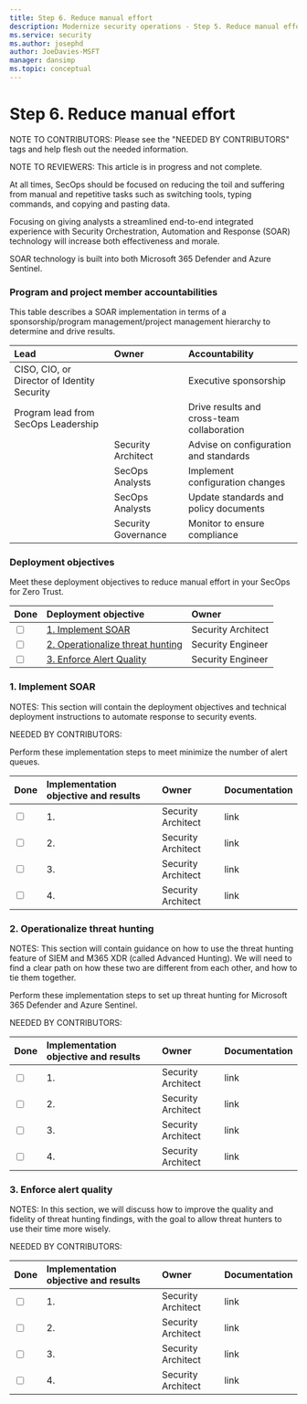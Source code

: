```yaml
---
title: Step 6. Reduce manual effort
description: Modernize security operations - Step 5. Reduce manual effort
ms.service: security
ms.author: josephd
author: JoeDavies-MSFT
manager: dansimp
ms.topic: conceptual
---
```


# Step 6. Reduce manual effort

NOTE TO CONTRIBUTORS: Please see the "NEEDED BY CONTRIBUTORS" tags and help flesh out the needed information.

NOTE TO REVIEWERS: This article is in progress and not complete.

At all times, SecOps should be focused on reducing the toil and suffering from manual and repetitive tasks such as switching tools, typing commands, and copying and pasting data. 

Focusing on giving analysts a streamlined end-to-end integrated experience with Security Orchestration, Automation and Response (SOAR) technology will increase both effectiveness and morale. 

SOAR technology is built into both Microsoft 365 Defender and Azure Sentinel.

### Program and project member accountabilities

This table describes a SOAR implementation in terms of a sponsorship/program management/project management hierarchy to determine and drive results.

| Lead | Owner | Accountability |
|:-------|:-------|:-----|
|  CISO, CIO, or Director of Identity Security | | Executive sponsorship |
| Program lead from SecOps Leadership| | Drive results and cross-team collaboration |
| | Security Architect  | Advise on configuration and standards |
| | SecOps Analysts | Implement configuration changes |
| | SecOps Analysts | Update standards and policy documents |
| | Security Governance | Monitor to ensure compliance |

### Deployment objectives

Meet these deployment objectives to reduce manual effort in your SecOps for Zero Trust.

| Done | Deployment objective | Owner |
|:-------|:-------|:-----|
| <input type="checkbox" /> | [1. Implement SOAR](#soar) | Security Architect |
| <input type="checkbox" /> | [2. Operationalize threat hunting](#threathunting) | Security Engineer |
| <input type="checkbox" /> | [3. Enforce Alert Quality](#alertqual) | Security Engineer |

<a id="soar"></a>
### 1. Implement SOAR

NOTES: This section will contain the deployment objectives and technical deployment instructions to automate response to security events.

NEEDED BY CONTRIBUTORS:

Perform these implementation steps to meet minimize the number of alert queues.

| Done | Implementation objective and results | Owner | Documentation |
|:-------|:-------|:-----|:-----|
| <input type="checkbox" /> | 1. | Security Architect | link |
| <input type="checkbox" /> | 2. | Security Architect | link |
| <input type="checkbox" /> | 3. | Security Architect | link |
| <input type="checkbox" /> | 4. | Security Architect | link |


<a id="threathunting"></a>
### 2. Operationalize threat hunting

NOTES: This section will contain guidance on how to use the threat hunting feature of SIEM and M365 XDR (called Advanced Hunting). We will need to find a clear path on how these two are different from each other, and how to tie them together.

Perform these implementation steps to set up threat hunting for Microsoft 365 Defender and Azure Sentinel.

NEEDED BY CONTRIBUTORS:

| Done | Implementation objective and results | Owner | Documentation |
|:-------|:-------|:-----|:-----|
| <input type="checkbox" /> | 1. | Security Architect | link |
| <input type="checkbox" /> | 2. | Security Architect | link |
| <input type="checkbox" /> | 3. | Security Architect | link |
| <input type="checkbox" /> | 4. | Security Architect | link |


<a id="alertqual"></a>
### 3. Enforce alert quality

NOTES: In this section, we will discuss how to improve the quality and fidelity of threat hunting findings, with the goal to allow threat hunters to use their time more wisely.

NEEDED BY CONTRIBUTORS:

| Done | Implementation objective and results | Owner | Documentation |
|:-------|:-------|:-----|:-----|
| <input type="checkbox" /> | 1. | Security Architect | link |
| <input type="checkbox" /> | 2. | Security Architect | link |
| <input type="checkbox" /> | 3. | Security Architect | link |
| <input type="checkbox" /> | 4. | Security Architect | link |


